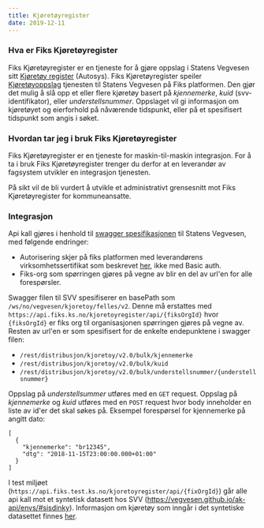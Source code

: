```yaml
---
title: Kjøretøyregister
date: 2019-12-11
---
```


### Hva er Fiks Kjøretøyregister
Fiks Kjøretøyregister er en tjeneste for å gjøre oppslag i Statens Vegvesen sitt [Kjøretøy register](https://vegvesen.github.io/ak-api/) (Autosys). Fiks Kjøretøyregister speiler [Kjøretøyoppslag](https://vegvesen.github.io/ak-api/api/#kjoretoyoppslag) tjenesten til Statens Vegvesen på Fiks platformen. Den gjør det mulig å slå opp et eller flere kjøretøy basert på *kjennemerke*, *kuid* (svv-identifikator), eller *understellsnummer*. Oppslaget vil gi informasjon om kjøretøyet og eierforhold på nåværende tidspunkt, eller på et spesifisert tidspunkt som angis i søket.  

### Hvordan tar jeg i bruk Fiks Kjøretøyregister

Fiks Kjøretøyregister er en tjeneste for maskin-til-maskin integrasjon. For å ta i bruk Fiks Kjøretøyregister trenger du derfor at en leverandør av fagsystem utvikler en integrasjon tjenesten.

På sikt vil de bli vurdert å utvikle et administrativt grensesnitt mot Fiks Kjøretøyregister for kommuneansatte.
 
### Integrasjon
 
Api kall gjøres i henhold til [swagger spesifikasjonen](https://vegvesen.github.io/ak-api/api/#kjoretoyoppslag) til Statens Vegvesen, med følgende endringer:
  
  * Autorisering skjer på fiks platformen med leverandørens virksomhetssertifikat som beskrevet [her](https://ks-no.github.io/fiks-platform/integrasjoner/#integrasjon), ikke med Basic auth.
  * Fiks-org som spørringen gjøres på vegne av blir en del av url'en for alle forespørsler.
  
Swagger filen til SVV spesifiserer en basePath som `/ws/no/vegvesen/kjoretoy/felles/v2`. Denne må erstattes med `https://api.fiks.ks.no/kjoretoyregister/api/{fiksOrgId}` hvor `{fiksOrgId}` er fiks org til organisasjonen spørringen gjøres på vegne av. Resten av url'en er som spesifisert for de enkelte endepunktene i swagger filen:
  
  * `/rest/distribusjon/kjoretoy/v2.0/bulk/kjennemerke`
  * `/rest/distribusjon/kjoretoy/v2.0/bulk/kuid`
  * `/rest/distribusjon/kjoretoy/v2.0/bulk/understellsnummer/{understellsnummer}`

Oppslag på *understellsummer* utføres med en `GET` request. Oppslag på *kjennemerke* og *kuid* utføres med en `POST` request hvor body inneholder en liste av id'er det skal søkes på. Eksempel forespørsel for kjennemerke på angitt dato:
```
[
  { 
    "kjennemerke": "br12345",
    "dtg": "2018-11-15T23:00:00.000+01:00"
  }
]
```

I test miljøet (`https://api.fiks.test.ks.no/kjoretoyregister/api/{fixOrgId}`) går alle api kall mot et syntetisk datasett hos SVV (https://vegvesen.github.io/ak-api/envs/#sisdinky). Informasjon om kjøretøy som inngår i det syntetiske datasettet finnes [her](https://vegvesen.github.io/ak-api/filer/testdata-sisdinky.xlsx).
